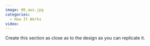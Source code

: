 ```yaml
---
image: 06_awz.jpg
categories:
  - How It Works
video:
---
```

Create this section as close as to the design as you can replicate it.
